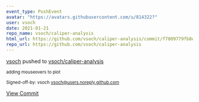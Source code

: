 ```yaml
---
event_type: PushEvent
avatar: "https://avatars.githubusercontent.com/u/814322?"
user: vsoch
date: 2021-01-21
repo_name: vsoch/caliper-analysis
html_url: https://github.com/vsoch/caliper-analysis/commit/f7809779fb8e132acd2cfdc0984a24f4f914bd9d
repo_url: https://github.com/vsoch/caliper-analysis
---
```


<a href='https://github.com/vsoch' target='_blank'>vsoch</a> pushed to <a href='https://github.com/vsoch/caliper-analysis' target='_blank'>vsoch/caliper-analysis</a>

<small>adding mouseovers to plot

Signed-off-by: vsoch <vsoch@users.noreply.github.com></small>

<a href='https://github.com/vsoch/caliper-analysis/commit/f7809779fb8e132acd2cfdc0984a24f4f914bd9d' target='_blank'>View Commit</a>